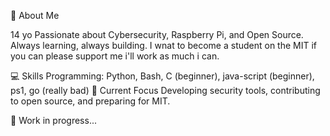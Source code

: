 🔹 About Me

14 yo
Passionate about Cybersecurity, Raspberry Pi, and Open Source. Always learning, always building.
I wnat to become a student on the MIT if you can please support me i'll work as much i can.

💻 Skills
Programming: Python, Bash, C (beginner), java-script (beginner), ps1, go (really bad)
🚀 Current Focus
Developing security tools, contributing to open source, and preparing for MIT.

📌 Work in progress...
